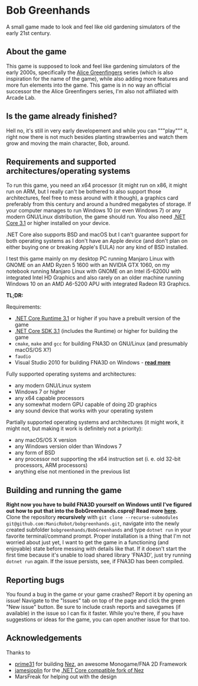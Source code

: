 # Bob Greenhands

A small game made to look and feel like old gardening simulators of the early 21st century.

## About the game

This game is supposed to look and feel like gardening simulators of the early 2000s, specifically the [Alice Greenfingers](https://www.alicegreenfingers.com/) series (which is also inspiration for the name of the game), while also adding more features and more fun elements into the game.
This game is in no way an official successor the the Alice Greenfingers series, I'm also not affiliated with Arcade Lab.

## Is the game already finished?

Hell no, it's still in very early developement and while you can """play""" it, right now there is not much besides planting strawberries and watch them grow and moving the main character, Bob, around.

## Requirements and supported architectures/operating systems

To run this game, you need an x64 processor (it might run on x86, it might run on ARM, but I really can't be bothered to also support those architectures, feel free to mess around with it though), a graphics card preferably from this century and around a hundred megabytes of storage. If your computer manages to run Windows 10 (or even Windows 7) or any modern GNU/Linux distribution, the game should run.
You also need [.NET Core 3.1](https://dotnet.microsoft.com/download/dotnet-core/3.1) or higher installed on your device.

.NET Core also supports BSD and macOS but I can't guarantee support for both operating systems as I don't have an Apple device (and don't plan on either buying one or breaking Apple's EULA) nor any kind of BSD installed.

I test this game mainly on my desktop PC running Manjaro Linux with GNOME on an AMD Ryzen 5 1600 with an NVIDIA GTX 1060, on my notebook running Manjaro Linux with GNOME on an Intel i5-6200U with integrated Intel HD Graphics and also rarely on an older machine running Windows 10 on an AMD A6-5200 APU with integrated Radeon R3 Graphics.

**TL;DR:**

Requirements:

- [.NET Core Runtime 3.1](https://dotnet.microsoft.com/download/dotnet-core/3.1) or higher if you have a prebuilt version of the game
- [.NET Core SDK 3.1](https://dotnet.microsoft.com/download/dotnet-core/3.1) (includes the Runtime) or higher for building the game
- ``cmake``, ``make`` and ``gcc`` for building FNA3D on GNU/Linux (and presumably macOS/OS X?)
- ``faudio``
- Visual Studio 2010 for building FNA3D on Windows - **[read more](https://github.com/FNA-XNA/FNA3D/blob/master/visualc/README)**

Fully supported operating systems and architectures:

- any modern GNU/Linux system
- Windows 7 or higher
- any x64 capable processors
- any somewhat modern GPU capable of doing 2D graphics
- any sound device that works with your operating system

Partially supported operating systems and architectures (it might work, it might not, but making it work is definitely not a priority):

- any macOS/OS X version
- any Windows version older than Windows 7
- any form of BSD
- any processor not supporting the x64 instruction set (i. e. old 32-bit processors, ARM processors)
- anything else not mentioned in the previous list

## Building and running the game

**Right now you have to build FNA3D yourself on Windows until I've figured out how to put that into the BobGreenhands.csproj! Read more [here](https://github.com/FNA-XNA/FNA3D/blob/master/visualc/README).**
Clone the repository **recursively** with ``git clone --recurse-submodules git@github.com:ManicRobot/bobgreenhands.git``, navigate into the newly created subfolder ``bobgreenhands/BobGreenhands`` and type ``dotnet run`` in your favorite terminal/command prompt. Proper installation is a thing that I'm not worried about just yet, I want to get the game in a functioning (and enjoyable) state before messing with details like that.
If it doesn't start the first time because it's unable to load shared library 'FNA3D', just try running ``dotnet run`` again. If the issue persists, see, if FNA3D has been compiled.

## Reporting bugs

You found a bug in the game or your game crashed? Report it by opening an issue! Navigate to the "Issues" tab on top of the page and click the green "New issue" button. Be sure to include crash reports and savegames (if available) in the issue so I can fix it faster. While you're there, if you have suggestions or ideas for the game, you can open another issue for that too.

## Acknowledgements

Thanks to

- [prime31](https://github.com/prime31) for building [Nez](https://github.com/prime31/Nez), an awesome Monogame/FNA 2D Framework
- [jamesjoplin](https://github.com/jamesjoplin) for the [.NET Core compatible fork of Nez](https://github.com/jamesjoplin/Nez)
- MarsFreak for helping out with the design
